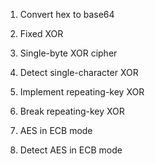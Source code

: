 1. Convert hex to base64

2. Fixed XOR

3. Single-byte XOR cipher

4. Detect single-character XOR

5. Implement repeating-key XOR

6. Break repeating-key XOR

7. AES in ECB mode

8. Detect AES in ECB mode
